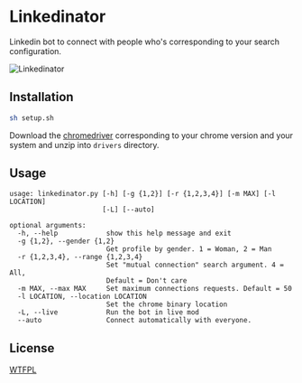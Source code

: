 # Linkedinator

Linkedin bot to connect with people who's corresponding to your search configuration.

![Linkedinator](https://www.zupimages.net/up/20/10/sq8g.png)

## Installation

```bash
sh setup.sh
```
Download the [chromedriver](https://sites.google.com/a/chromium.org/chromedriver/) corresponding to your chrome version and your system and unzip into `drivers` directory.

## Usage

```
usage: linkedinator.py [-h] [-g {1,2}] [-r {1,2,3,4}] [-m MAX] [-l LOCATION]
                       [-L] [--auto]

optional arguments:
  -h, --help            show this help message and exit
  -g {1,2}, --gender {1,2}
                        Get profile by gender. 1 = Woman, 2 = Man
  -r {1,2,3,4}, --range {1,2,3,4}
                        Set "mutual connection" search argument. 4 = All,
                        Default = Don't care
  -m MAX, --max MAX     Set maximum connections requests. Default = 50
  -l LOCATION, --location LOCATION
                        Set the chrome binary location
  -L, --live            Run the bot in live mod
  --auto                Connect automatically with everyone.
```

## License
[WTFPL](http://www.wtfpl.net/)
